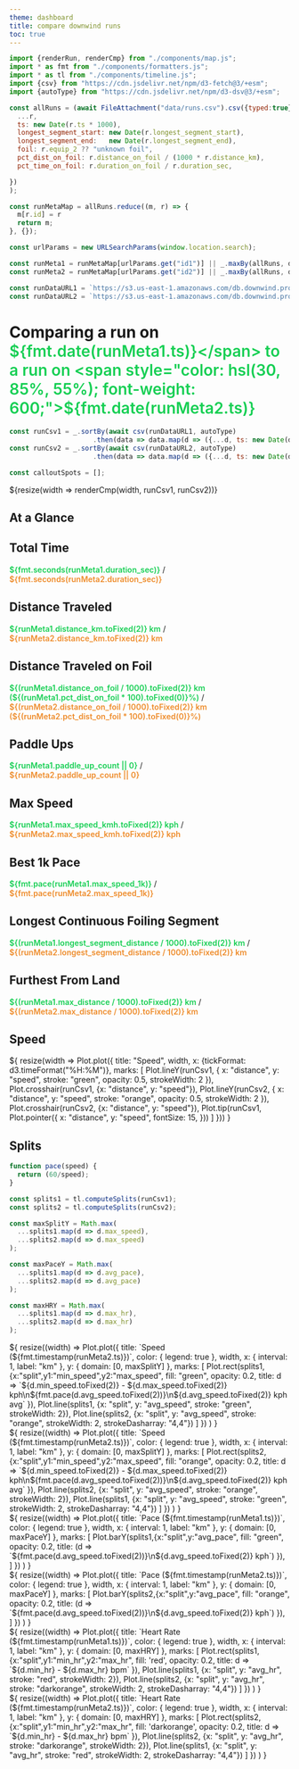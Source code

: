 ```yaml
---
theme: dashboard
title: compare downwind runs
toc: true
---
```


```js
import {renderRun, renderCmp} from "./components/map.js";
import * as fmt from "./components/formatters.js";
import * as tl from "./components/timeline.js";
import {csv} from "https://cdn.jsdelivr.net/npm/d3-fetch@3/+esm";
import {autoType} from "https://cdn.jsdelivr.net/npm/d3-dsv@3/+esm";

const allRuns = (await FileAttachment("data/runs.csv").csv({typed:true})).map(r => ({
  ...r,
  ts: new Date(r.ts * 1000),
  longest_segment_start: new Date(r.longest_segment_start),
  longest_segment_end:   new Date(r.longest_segment_end),
  foil: r.equip_2 ?? "unknown foil",
  pct_dist_on_foil: r.distance_on_foil / (1000 * r.distance_km),
  pct_time_on_foil: r.duration_on_foil / r.duration_sec,

})
);

const runMetaMap = allRuns.reduce((m, r) => {
  m[r.id] = r
  return m;
}, {});

const urlParams = new URLSearchParams(window.location.search);

const runMeta1 = runMetaMap[urlParams.get("id1")] || _.maxBy(allRuns, d => d.ts);
const runMeta2 = runMetaMap[urlParams.get("id2")] || _.maxBy(allRuns, d => d.ts);

const runDataURL1 = `https://s3.us-east-1.amazonaws.com/db.downwind.pro/runs/dwid%3D${runMeta1.id}/data.csv`;
const runDataURL2 = `https://s3.us-east-1.amazonaws.com/db.downwind.pro/runs/dwid%3D${runMeta2.id}/data.csv`;
```

# Comparing a run on <span style="color: hsl(140, 80%, 45%); font-weight: 600;">${fmt.date(runMeta1.ts)}</span> to a run on <span style="color: hsl(30, 85%, 55%); font-weight: 600;">${fmt.date(runMeta2.ts)}</span>

```js
const runCsv1 = _.sortBy(await csv(runDataURL1, autoType)
                     .then(data => data.map(d => ({...d, ts: new Date(d.tsi*1000)}))), d => d.tsi);
const runCsv2 = _.sortBy(await csv(runDataURL2, autoType)
                     .then(data => data.map(d => ({...d, ts: new Date(d.tsi*1000)}))), d => d.tsi);

const calloutSpots = [];
```

<div class="card">${resize(width => renderCmp(width, runCsv1, runCsv2))}</div>

## At a Glance

<div class="grid grid-cols-4">
  <div class="card">
    <h2>Total Time</h2>
    <span class="big"><span style="color: hsl(140, 80%, 45%); font-weight: 600;">${fmt.seconds(runMeta1.duration_sec)}</span>
        / <span style="color: hsl(30, 85%, 55%); font-weight: 600;">${fmt.seconds(runMeta2.duration_sec)}</span></span>
  </div>
  <div class="card">
    <h2>Distance Traveled</h2>
    <span class="big"><span style="color: hsl(140, 80%, 45%); font-weight: 600;">${runMeta1.distance_km.toFixed(2)} km</span>
        /<br/> <span style="color: hsl(30, 85%, 55%); font-weight: 600;">${runMeta2.distance_km.toFixed(2)} km</span></span>
  </div>
  <div class="card">
    <h2>Distance Traveled on Foil</h2>
    <span class="big"><span style="color: hsl(140, 80%, 45%); font-weight: 600;">${(runMeta1.distance_on_foil / 1000).toFixed(2)} km
        (${(runMeta1.pct_dist_on_foil * 100).toFixed(0)}%)</span> /<br/>
        <span style="color: hsl(30, 85%, 55%); font-weight: 600;">${(runMeta2.distance_on_foil / 1000).toFixed(2)} km
            (${(runMeta2.pct_dist_on_foil * 100).toFixed(0)}%)</span>
    </span>
  </div>
  <div class="card">
    <h2>Paddle Ups</h2>
    <span class="big"><span style="color: hsl(140, 80%, 45%); font-weight: 600;">${runMeta1.paddle_up_count || 0}</span> /<br/>
        <span style="color: hsl(30, 85%, 55%); font-weight: 600;">${runMeta2.paddle_up_count || 0}</span></span>
  </div>
  <div class="card">
    <h2>Max Speed</h2>
    <span class="big"><span style="color: hsl(140, 80%, 45%); font-weight: 600;">${runMeta1.max_speed_kmh.toFixed(2)} kph</span> /<br/>
        <span style="color: hsl(30, 85%, 55%); font-weight: 600;">${runMeta2.max_speed_kmh.toFixed(2)} kph</span></span>
  </div>
  <div class="card">
    <h2>Best 1k Pace</h2>
    <span class="big"><span style="color: hsl(140, 80%, 45%); font-weight: 600;">${fmt.pace(runMeta1.max_speed_1k)}</span> /<br/>
        <span style="color: hsl(30, 85%, 55%); font-weight: 600;">${fmt.pace(runMeta2.max_speed_1k)}</span>
    </span>
  </div>
  <div class="card">
    <h2>Longest Continuous Foiling Segment</h2>
    <span class="big"><span style="color: hsl(140, 80%, 45%); font-weight: 600;">${(runMeta1.longest_segment_distance / 1000).toFixed(2)} km</span> /<br/>
        <span style="color: hsl(30, 85%, 55%); font-weight: 600;">${(runMeta2.longest_segment_distance / 1000).toFixed(2)} km</span></span>
  </div>
  <div class="card">
    <h2>Furthest From Land</h2>
    <span class="big"><span style="color: hsl(140, 80%, 45%); font-weight: 600;">${(runMeta1.max_distance / 1000).toFixed(2)} km</span> /<br/>
        <span style="color: hsl(30, 85%, 55%); font-weight: 600;">${(runMeta2.max_distance / 1000).toFixed(2)} km</span>
    </span>
  </div>
</div>

## Speed

<div class="card">${
resize(width => Plot.plot({
    title: "Speed",
    width, x: {tickFormat: d3.timeFormat("%H:%M")},
    marks: [
        Plot.lineY(runCsv1, { x: "distance", y: "speed", stroke: "green",
                             opacity: 0.5, strokeWidth: 2 }),
        Plot.crosshair(runCsv1, {x: "distance", y: "speed"}),
        Plot.lineY(runCsv2, { x: "distance", y: "speed", stroke: "orange",
                             opacity: 0.5, strokeWidth: 2 }),
        Plot.crosshair(runCsv2, {x: "distance", y: "speed"}),
        Plot.tip(runCsv1, Plot.pointer({
            x: "distance",
            y: "speed", fontSize: 15,
        }))
    ]
}))
}</div>

## Splits

```js
function pace(speed) {
  return (60/speed);
}

const splits1 = tl.computeSplits(runCsv1);
const splits2 = tl.computeSplits(runCsv2);

const maxSplitY = Math.max(
  ...splits1.map(d => d.max_speed),
  ...splits2.map(d => d.max_speed)
);

const maxPaceY = Math.max(
  ...splits1.map(d => d.avg_pace),
  ...splits2.map(d => d.avg_pace)
);

const maxHRY = Math.max(
  ...splits1.map(d => d.max_hr),
  ...splits2.map(d => d.max_hr)
);
```

<div class="grid grid-cols-2">
<div class="card">${
resize((width) => Plot.plot({
      title: `Speed (${fmt.timestamp(runMeta2.ts)})`,
      color: { legend: true },
      width, x: { interval: 1, label: "km" }, y: { domain: [0, maxSplitY] },
      marks: [
        Plot.rect(splits1,{x:"split",y1:"min_speed",y2:"max_speed", fill: "green", opacity: 0.2,
          title: d => `${d.min_speed.toFixed(2)} - ${d.max_speed.toFixed(2)} kph\n${fmt.pace(d.avg_speed.toFixed(2))}\n${d.avg_speed.toFixed(2)} kph avg`
        }),
        Plot.line(splits1, {x: "split", y: "avg_speed", stroke: "green", strokeWidth: 2}),
        Plot.line(splits2, {x: "split", y: "avg_speed", stroke: "orange", strokeWidth: 2, strokeDasharray: "4,4"})
      ]
    })
    )
}</div>
<div class="card">${
  resize((width) => Plot.plot({
      title: `Speed (${fmt.timestamp(runMeta2.ts)})`,
      color: { legend: true },
      width, x: { interval: 1, label: "km" }, y: { domain: [0, maxSplitY] },
      marks: [
        Plot.rect(splits2,{x:"split",y1:"min_speed",y2:"max_speed", fill: "orange", opacity: 0.2,
          title: d => `${d.min_speed.toFixed(2)} - ${d.max_speed.toFixed(2)} kph\n${fmt.pace(d.avg_speed.toFixed(2))}\n${d.avg_speed.toFixed(2)} kph avg`
        }),
        Plot.line(splits2, {x: "split", y: "avg_speed", stroke: "orange", strokeWidth: 2}),
        Plot.line(splits1, {x: "split", y: "avg_speed", stroke: "green", strokeWidth: 2, strokeDasharray: "4,4"})
      ]
    })
    )
}</div>
</div>

<div class="grid grid-cols-2">

<div class="card">${
resize((width) => Plot.plot({
      title: `Pace (${fmt.timestamp(runMeta1.ts)})`,
      color: { legend: true },
      width, x: { interval: 1, label: "km" }, y: { domain: [0, maxPaceY] },
      marks: [
        Plot.barY(splits1,{x:"split",y:"avg_pace", fill: "green", opacity: 0.2,
          title: (d => `${fmt.pace(d.avg_speed.toFixed(2))}\n${d.avg_speed.toFixed(2)} kph`) }),
      ]
    })
    )
}</div>
<div class="card">${
  resize((width) => Plot.plot({
      title: `Pace (${fmt.timestamp(runMeta2.ts)})`,
      color: { legend: true },
      width, x: { interval: 1, label: "km" }, y: { domain: [0, maxPaceY] },
      marks: [
        Plot.barY(splits2,{x:"split",y:"avg_pace", fill: "orange", opacity: 0.2,
          title: (d => `${fmt.pace(d.avg_speed.toFixed(2))}\n${d.avg_speed.toFixed(2)} kph`) }),
      ]
    })
    )
}</div>

</div>

<div class="grid grid-cols-2">

<div class="card">${
resize((width) => Plot.plot({
      title: `Heart Rate (${fmt.timestamp(runMeta1.ts)})`,
      color: { legend: true },
      width, x: { interval: 1, label: "km" }, y: { domain: [0, maxHRY] },
      marks: [
        Plot.rect(splits1,{x:"split",y1:"min_hr",y2:"max_hr", fill: 'red', opacity: 0.2,
          title: d => `${d.min_hr} - ${d.max_hr} bpm`
        }),
        Plot.line(splits1, {x: "split", y: "avg_hr", stroke: "red", strokeWidth: 2}),
        Plot.line(splits2, {x: "split", y: "avg_hr", stroke: "darkorange", strokeWidth: 2, strokeDasharray: "4,4"})
      ]
    })
    )
}</div>
<div class="card">${
  resize((width) => Plot.plot({
      title: `Heart Rate (${fmt.timestamp(runMeta2.ts)})`,
      color: { legend: true },
      width, x: { interval: 1, label: "km" }, y: { domain: [0, maxHRY] },
      marks: [
        Plot.rect(splits2,{x:"split",y1:"min_hr",y2:"max_hr", fill: 'darkorange', opacity: 0.2,
          title: d => `${d.min_hr} - ${d.max_hr} bpm`
        }),
        Plot.line(splits2, {x: "split", y: "avg_hr", stroke: "darkorange", strokeWidth: 2}),
        Plot.line(splits1, {x: "split", y: "avg_hr", stroke: "red", strokeWidth: 2, strokeDasharray: "4,4"})
      ]
    })
    )
}</div>

</div>

